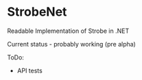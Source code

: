 # StrobeNet
Readable Implementation of Strobe in .NET

Current status - probably working (pre alpha)

ToDo:
 * API tests

